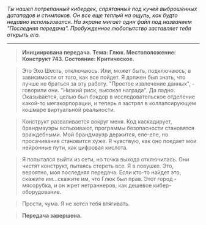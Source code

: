 _Ты нашел потрепанный кибердек, спрятанный под кучей выброшенных датападов и стимпаков. Он все еще теплый на ощупь, как будто недавно использовался. На экране мигает один файл под названием "Последняя передача". Пробужденное любопытство заставляет тебя открыть его._

---

> **Инициирована передача. Тема: Глюк. Местоположение: Конструкт 743. Состояние: Критическое.**

> Это Эхо Шесть, отключаюсь. Или, может быть, подключаюсь, в зависимости от того, как все пойдет. Я должен был знать, что лучше не браться за эту работу. "Простое извлечение данных", - говорили они. "Низкий риск, высокая награда". Да ладно. Оказывается, целью был бэкдор в исследовательское отделение какой-то мегакорпорации, и теперь я застрял в коллапсирующем кошмаре виртуальной реальности.

> Конструкт разваливается вокруг меня. Код каскадирует, брандмауэры вспыхивают, программы безопасности становятся враждебными. Мой брандмауэр держится, еле-еле, но просачивание становится хуже. Я чувствую, как оно поедает мои нейронные пути, как цифровая кислота.

> Я попытался выйти из сети, но точка выхода отключилась. Они чистят конструкт, пытаясь стереть все. Я в ловушке. Это, вероятно, моя последняя передача. Если кто-то найдет это, скажите им...скажите им, что Глюк был прав. Этот город - мясорубка, и он жрет нетраннеров, как дешевое кибер-оборудование.

> Прости, чума. Я не хотел тебя втягивать.

> **Передача завершена.**
